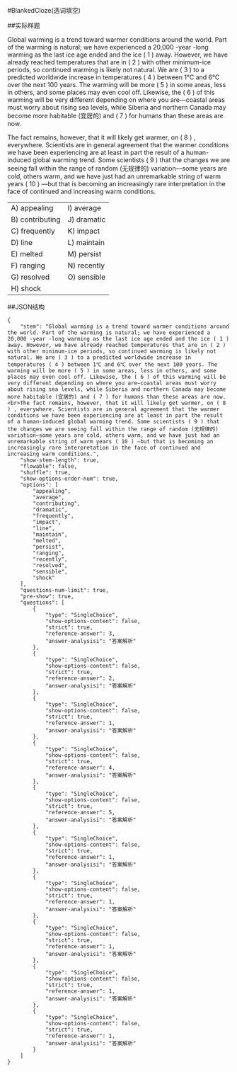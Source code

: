 #BlankedCloze(选词填空)

##实际样题

Global warming is a trend toward warmer conditions around the world. Part of the warming is natural; we have experienced a 20,000 -year -long warming as the last ice age ended and the ice ( 1 ) away. However, we have already reached temperatures that are in ( 2 ) with other minimum-ice periods, so continued warming is likely not natural. We are ( 3 ) to a predicted worldwide increase in temperatures ( 4 ) between 1℃ and 6℃ over the next 100 years. The warming will be more ( 5 ) in some areas, less in others, and some places may even cool off. Likewise, the ( 6 ) of this warming will be very different depending on where you are—coastal areas must worry about rising sea levels, while Siberia and northern Canada may become more habitable (宜居的) and ( 7 ) for humans than these areas are now.

The fact remains, however, that it will likely get warmer, on ( 8 ) , everywhere. Scientists are in general agreement that the warmer conditions we have been experiencing are at least in part the result of a human-induced global warming trend. Some scientists ( 9 ) that the changes we are seeing fall within the range of random (无规律的) variation—some years are cold, others warm, and we have just had an unremarkable string of warm years ( 10 ) —but that is becoming an increasingly rare interpretation in the face of continued and increasing warm conditions.

<table>
	<tr>
		<td>A) appealing</td>
		<td>I) average</td>
	</tr>
	<tr>
		<td>B) contributing</td>
		<td>J) dramatic</td>
	</tr>
	<tr>
		<td>C) frequently</td>
		<td>K) impact</td>
	</tr>
	<tr>
		<td>D) line</td>
		<td>L) maintain</td>
	</tr>
	<tr>
		<td>E) melted</td>
		<td>M) persist</td>
	</tr>
	<tr>
		<td>F) ranging</td>
		<td>N) recently</td>
	</tr>
	<tr>
		<td>G) resolved</td>
		<td>O) sensible</td>
	</tr>
	<tr>
		<td>H) shock</td>
		<td></td>
	</tr>
</table>


##JSON结构

	{
		"stem": "Global warming is a trend toward warmer conditions around the world. Part of the warming is natural; we have experienced a 20,000 -year -long warming as the last ice age ended and the ice ( 1 ) away. However, we have already reached temperatures that are in ( 2 ) with other minimum-ice periods, so continued warming is likely not natural. We are ( 3 ) to a predicted worldwide increase in temperatures ( 4 ) between 1℃ and 6℃ over the next 100 years. The warming will be more ( 5 ) in some areas, less in others, and some places may even cool off. Likewise, the ( 6 ) of this warming will be very different depending on where you are—coastal areas must worry about rising sea levels, while Siberia and northern Canada may become more habitable (宜居的) and ( 7 ) for humans than these areas are now. <br>The fact remains, however, that it will likely get warmer, on ( 8 ) , everywhere. Scientists are in general agreement that the warmer conditions we have been experiencing are at least in part the result of a human-induced global warming trend. Some scientists ( 9 ) that the changes we are seeing fall within the range of random (无规律的) variation—some years are cold, others warm, and we have just had an unremarkable string of warm years ( 10 ) —but that is becoming an increasingly rare interpretation in the face of continued and increasing warm conditions.",
		"show-stem-length": true,
		"flowable": false,
		"shuffle": true,
		"show-options-order-num": true,
		"options": [
			"appealing",
			"average",
			"contributing",
			"dramatic",
			"frequently",
			"impact",
			"line",
			"maintain",
			"melted",
			"persist",
			"ranging",
			"recently",
			"resolved",
			"sensible",
			"shock"
		],
		"questions-num-limit": true,
		"pre-show": true,
		"questions": [
			{
				"type": "SingleChoice", 
				"show-options-content": false,
				"strict": true,
				"reference-answer": 3,
				"answer-analysisi": "答案解析"
			},
			{
				"type": "SingleChoice", 
				"show-options-content": false,
				"strict": true,
				"reference-answer": 2,
				"answer-analysisi": "答案解析"
			},
			{
				"type": "SingleChoice", 
				"show-options-content": false,
				"strict": true,
				"reference-answer": 1,
				"answer-analysisi": "答案解析"
			},
			{
				"type": "SingleChoice", 
				"show-options-content": false,
				"strict": true,
				"reference-answer": 4,
				"answer-analysisi": "答案解析"
			},
			{
				"type": "SingleChoice", 
				"show-options-content": false,
				"strict": true,
				"reference-answer": 5,
				"answer-analysisi": "答案解析"
			},
			{
				"type": "SingleChoice", 
				"show-options-content": false,
				"strict": true,
				"reference-answer": 1,
				"answer-analysisi": "答案解析"
			},
			{
				"type": "SingleChoice", 
				"show-options-content": false,
				"strict": true,
				"reference-answer": 1,
				"answer-analysisi": "答案解析"
			},
			{
				"type": "SingleChoice", 
				"show-options-content": false,
				"strict": true,
				"reference-answer": 1,
				"answer-analysisi": "答案解析"
			},
			{
				"type": "SingleChoice", 
				"show-options-content": false,
				"strict": true,
				"reference-answer": 1,
				"answer-analysisi": "答案解析"
			},
			{
				"type": "SingleChoice", 
				"show-options-content": false,
				"strict": true,
				"reference-answer": 1,
				"answer-analysisi": "答案解析"
			}
		]
	}
